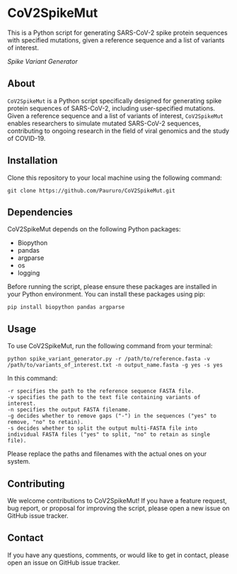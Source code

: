 # CoV2SpikeMut
This is a Python script for generating SARS-CoV-2 spike protein sequences with specified mutations, given a reference sequence and a list of variants of interest.

_Spike Variant Generator_

## About

`CoV2SpikeMut` is a Python script specifically designed for generating spike protein sequences of SARS-CoV-2, including user-specified mutations. Given a reference sequence and a list of variants of interest, `CoV2SpikeMut` enables researchers to simulate mutated SARS-CoV-2 sequences, contributing to ongoing research in the field of viral genomics and the study of COVID-19.

## Installation

Clone this repository to your local machine using the following command:

```
git clone https://github.com/Paururo/CoV2SpikeMut.git
```

## Dependencies

CoV2SpikeMut depends on the following Python packages:

- Biopython
- pandas
- argparse
- os
- logging

Before running the script, please ensure these packages are installed in your Python environment. You can install these packages using pip:
```
pip install biopython pandas argparse
```
## Usage

To use CoV2SpikeMut, run the following command from your terminal:
```
python spike_variant_generator.py -r /path/to/reference.fasta -v /path/to/variants_of_interest.txt -n output_name.fasta -g yes -s yes
```
In this command:

    -r specifies the path to the reference sequence FASTA file.
    -v specifies the path to the text file containing variants of interest.
    -n specifies the output FASTA filename.
    -g decides whether to remove gaps ("-") in the sequences ("yes" to remove, "no" to retain).
    -s decides whether to split the output multi-FASTA file into individual FASTA files ("yes" to split, "no" to retain as single file).

Please replace the paths and filenames with the actual ones on your system.
## Contributing

We welcome contributions to CoV2SpikeMut! If you have a feature request, bug report, or proposal for improving the script, please open a new issue on GitHub issue tracker.

## Contact

If you have any questions, comments, or would like to get in contact, please open an issue on  GitHub issue tracker.

